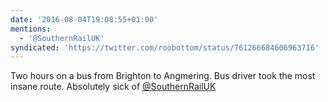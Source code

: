 ```yaml
---
date: '2016-08-04T19:08:55+01:00'
mentions:
  - '@SouthernRailUK'
syndicated: 'https://twitter.com/roobottom/status/761266684606963716'
---
```

Two hours on a bus from Brighton to Angmering. Bus driver took the most insane route. Absolutely sick of [@SouthernRailUK](https://twitter.com/@SouthernRailUK)
